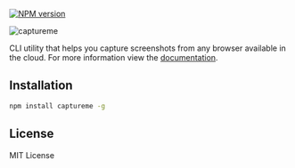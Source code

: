 [![NPM
version](https://badge.fury.io/js/captureme.png)](http://badge.fury.io/js/captureme)

![captureme](http://i.imgur.com/1mEM149.png)

CLI utility that helps you capture screenshots from any browser available in the cloud. For more information view the [documentation](http://vesln.github.io/captureme).

## Installation

```bash
npm install captureme -g
```

## License

MIT License
